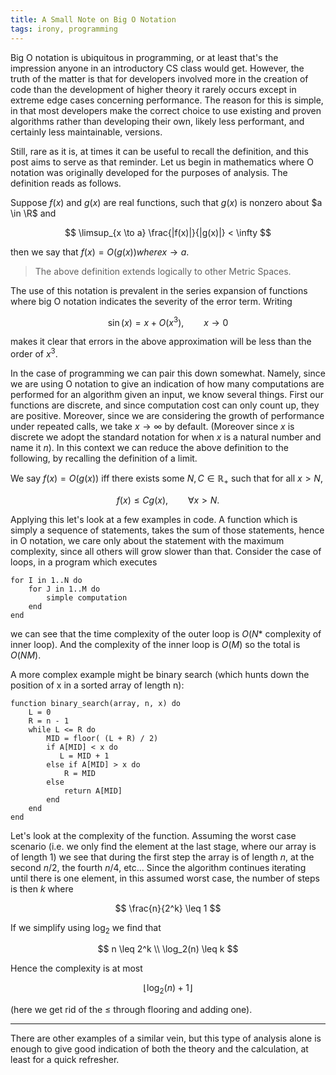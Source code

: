 ```yaml
---
title: A Small Note on Big O Notation
tags: irony, programming
---
```


Big O notation is ubiquitous in programming, or at least that's the impression anyone in an introductory CS class would get. However, the truth of the matter is that for developers involved more in the creation of code than the development of higher theory it rarely occurs except in extreme edge cases concerning performance. The reason for this is simple, in that most developers make the correct choice to use existing and proven algorithms rather than developing their own, likely less performant, and certainly less maintainable, versions.

Still, rare as it is, at times it can be useful to recall the definition, and this post aims to serve as that reminder. Let us begin in mathematics where O notation was originally developed for the purposes of analysis. The definition reads as follows.

Suppose $f(x)$ and $g(x)$ are real functions, such that $g(x)$ is nonzero about $a \in \R$ and

$$
\limsup_{x \to a} \frac{|f(x)|}{|g(x)|} < \infty
$$

then we say that $f(x) = O(g(x)) where x \to a$.


> The above definition extends logically to other Metric Spaces.

The use of this notation is prevalent in the series expansion of functions where big O notation indicates the severity of the error term. Writing

$$
\sin(x) = x + O(x^3), \qquad x \to 0
$$

makes it clear that errors in the above approximation will be less than the order of $x^3$.

In the case of programming we can pair this down somewhat. Namely, since we are using O notation to give an indication of how many computations are performed for an algorithm given an input, we know several things. First our functions are discrete, and since computation cost can only count up, they are positive. Moreover, since we are considering the growth of performance under repeated calls, we take $x \to \infty$ by default. (Moreover since $x$ is discrete we adopt the standard notation for when $x$ is a natural number and name it $n$). In this context we can reduce the above definition to the following, by recalling the definition of a limit.


We say $f(x) = O(g(x))$ iff there exists some $N, C \in \mathbb{R}_+$ such that for all $x > N$,

$$
f(x) \leq Cg(x), \qquad \forall x > N.
$$


Applying this let's look at a few examples in code. A function which is simply a sequence of statements, takes the sum of those statements, hence in O notation, we care only about the statement with the maximum complexity, since all others will grow slower than that. Consider the case of loops, in a program which executes

```
for I in 1..N do
    for J in 1..M do
        simple computation
    end
end
```

we can see that the time complexity of the outer loop is $O(N *$ complexity of inner loop$)$. And the complexity of the inner loop is $O(M)$ so the total is $O(NM)$.

A more complex example might be binary search (which hunts down the position of x in a sorted array of length n):

```
function binary_search(array, n, x) do
    L = 0
    R = n - 1
    while L <= R do
        MID = floor( (L + R) / 2)
        if A[MID] < x do
           L = MID + 1
        else if A[MID] > x do
            R = MID
        else
            return A[MID]
        end
    end
end
```

Let's look at the complexity of the function. Assuming the worst case scenario (i.e. we only find the element at the last stage, where our array is of length 1) we see that during the first step the array is of length $n$, at the second $n/2$, the fourth $n/4$, etc... Since the algorithm continues iterating until there is one element, in this assumed worst case, the number of steps is then $k$ where

$$
\frac{n}{2^k} \leq 1
$$

If we simplify using $\log_2$ we find that

$$
n \leq 2^k  \\
\log_2(n) \leq k
$$

Hence the complexity is at most

$$ \lfloor \log_2(n) + 1 \rfloor $$

(here we get rid of the $\leq$ through flooring and adding one).

---

There are other examples of a similar vein, but this type of analysis alone is enough to give good indication of both the theory and the calculation, at least for a quick refresher.
